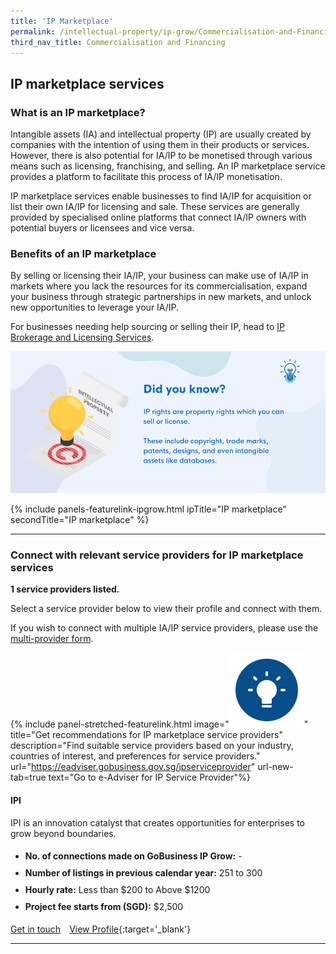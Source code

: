 ```yaml
---
title: 'IP Marketplace'
permalink: /intellectual-property/ip-grow/Commercialisation-and-Financing/IP-Marketplace/
third_nav_title: Commercialisation and Financing
---
```


## IP marketplace services

### What is an IP marketplace?

Intangible assets (IA) and intellectual property (IP) are usually created by companies with the intention of using them in their products or services. However, there is also potential for IA/IP to be monetised through various means such as licensing, franchising, and selling. An IP marketplace service provides a platform to facilitate this process of IA/IP monetisation. 

IP marketplace services enable businesses to find IA/IP for acquisition or list their own IA/IP for licensing and sale. These services are generally provided by specialised online platforms that connect IA/IP owners with potential buyers or licensees and vice versa. 

### Benefits of an IP marketplace

By selling or licensing their IA/IP, your business can make use of IA/IP in markets where you lack the resources for its commercialisation, expand your business through strategic partnerships in new markets, and unlock new opportunities to leverage your IA/IP.

For businesses needing help sourcing or selling their IP, head to [IP Brokerage and Licensing Services](/intellectual-property/ip-grow/commercialisation-and-financing/ip-brokerage-and-licensing/).

<img style='width:800px; height:auto;' src='/images/ipgrow/ipservices/IP Marketplace.png' aria-hidden='true'>
<figcaption style="position:absolute; left:-10000px; top:auto; width:1px; height:1px; overflow:hidden;">Did you know? IP rights are property rights which you can sell or license. These include copyright, trade marks, patents, designs, and even intangible assets like databases.</figcaption>

{% include panels-featurelink-ipgrow.html ipTitle="IP marketplace" secondTitle="IP marketplace" %}

---

### Connect with relevant service providers for IP marketplace services
**1 service providers listed.**

Select a service provider below to view their profile and connect with them.

If you wish to connect with multiple IA/IP service providers, please use the <a href="https://form.gov.sg/650798303f8acf0012c84520" target="_blank" rel="noopener">multi-provider form</a>.

{% include panel-stretched-featurelink.html image="<img src='/images/ipgrow/ipservices/ipgrow_findspecificlicence_icon.png' aria-hidden='true'>" title="Get recommendations for IP marketplace service providers" description="Find suitable service providers based on your industry, countries of interest, and preferences for service providers." url="https://eadviser.gobusiness.gov.sg/ipserviceprovider" url-new-tab=true text="Go to e-Adviser for IP Service Provider"%}

#### IPI

IPI is an innovation catalyst that creates opportunities for enterprises to grow beyond boundaries.

<ul>
<li style='line-height: 27px; margin: 0px 0px !important'><b>No. of connections made on GoBusiness IP Grow:</b> -</li>
<li style='line-height: 27px; margin: 0px 0px !important'><b>Number of listings in previous calendar year:</b> 251 to 300</li>
<li style='line-height: 27px; margin: 0px 0px !important'><b>Hourly rate:</b> Less than $200 to Above $1200</li>
<li style='line-height: 27px; margin: 0px 0px !important'><b>Project fee starts from (SGD):</b> $2,500</li>
</ul>

<a class='btn' href='https://form.gov.sg/64e30a9cc98c410011d5a366' target='_blank' rel='noopener'>Get in touch</a>&emsp;[View Profile](/intellectual-property/ip-grow/ipi/){:target='_blank'}

---

